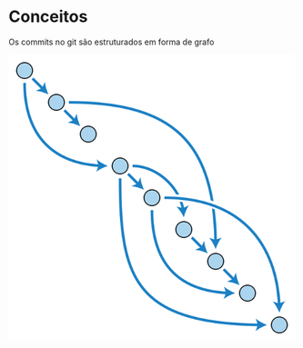 Conceitos
=========

Os commits no git são estruturados em forma de grafo

![Grafo acíclico](direct-acyclic-graph.svg)

